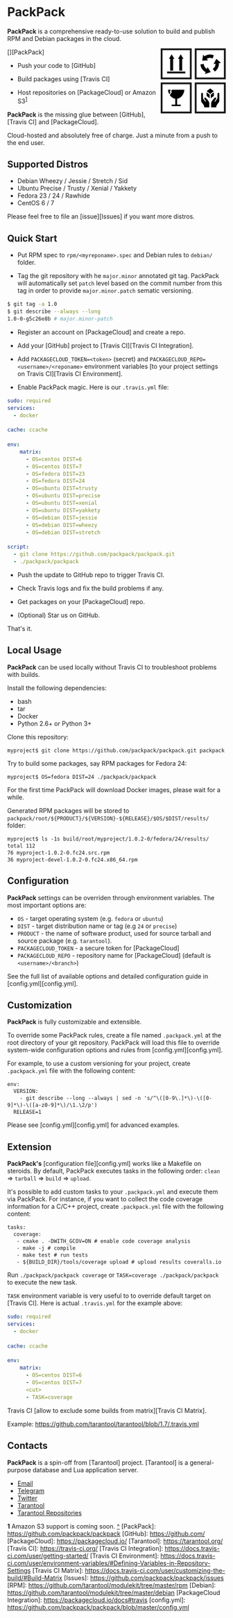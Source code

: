 # PackPack

**PackPack** is a comprehensive ready-to-use solution to build and publish
RPM and Debian packages in the cloud.

[<img src="/doc/logo.png" align="right" width="150px" height="150px" />][PackPack]

* Push your code to [GitHub]

* Build packages using [Travis CI]

* Host repositories on [PackageCloud] or Amazon S3<sup id="a1">[1](#f1)</sup>

**PackPack** is the missing glue between [GitHub], [Travis CI] and
[PackageCloud].

Cloud-hosted and absolutely free of charge.
Just a minute from a push to the end user.

## Supported Distros

* Debian Wheezy / Jessie / Stretch / Sid
* Ubuntu Precise / Trusty / Xenial / Yakkety
* Fedora 23 / 24 / Rawhide
* CentOS 6 / 7

Please feel free to file an [issue][Issues] if you want more distros.

## Quick Start

- Put RPM spec to `rpm/<myreponame>.spec` and Debian rules to `debian/`
  folder.

- Tag the git repository with he `major.minor` annotated git tag.
  PackPack will automatically set `patch` level based on the commit number
  from this tag in order to provide `major.minor.patch` sematic versioning.

```sh
$ git tag -a 1.0
$ git describe --always --long
1.0-0-g5c26e8b # major.minor-patch
```

- Register an account on [PackageCloud] and create a repo.

- Add your [GitHub] project to [Travis CI][Travis CI Integration].

- Add `PACKAGECLOUD_TOKEN=<token>` (secret) and
  `PACKAGECLOUD_REPO=<username>/<reponame>` environment variables
  [to your project settings on Travis CI][Travis CI Environment].

- Enable PackPack magic. Here is our `.travis.yml` file:

```yaml
sudo: required
services:
  - docker

cache: ccache

env:
    matrix:
      - OS=centos DIST=6
      - OS=centos DIST=7
      - OS=fedora DIST=23
      - OS=fedora DIST=24
      - OS=ubuntu DIST=trusty
      - OS=ubuntu DIST=precise
      - OS=ubuntu DIST=xenial
      - OS=ubuntu DIST=yakkety
      - OS=debian DIST=jessie
      - OS=debian DIST=wheezy
      - OS=debian DIST=stretch

script:
  - git clone https://github.com/packpack/packpack.git
  - ./packpack/packpack
```

- Push the update to GitHub repo to trigger Travis CI.

- Check Travis logs and fix the build problems if any.

- Get packages on your [PackageCloud] repo.

- (Optional) Star us on GitHub.

That's it.

## Local Usage

**PackPack** can be used locally without Travis CI to troubleshoot
problems with builds.

Install the following dependencies:

- bash
- tar
- Docker
- Python 2.6+ or Python 3+

Clone this repository:

    myproject$ git clone https://github.com/packpack/packpack.git packpack

Try to build some packages, say RPM packages for Fedora 24:

    myproject$ OS=fedora DIST=24 ./packpack/packpack

For the first time PackPack will download Docker images, please wait
for a while.

Generated RPM packages will be stored to
`packpack/root/${PRODUCT}/${VERSION}-${RELEASE}/$OS/$DIST/results/`
folder:

    myproject$ ls -1s build/root/myproject/1.0.2-0/fedora/24/results/
    total 112
    76 myproject-1.0.2-0.fc24.src.rpm
    36 myproject-devel-1.0.2-0.fc24.x86_64.rpm

## Configuration

**PackPack** settings can be overriden through environment variables.
The most important options are:

* `OS` - target operating system (e.g. `fedora` or `ubuntu`)
* `DIST` - target distribution name or tag (e.g `24` or `precise`)
* `PRODUCT` - the name of software product, used for source tarball and
   source package (e.g. `tarantool`).
* `PACKAGECLOUD_TOKEN` - a secure token for [PackageCloud]
* `PACKAGECLOUD_REPO` - repository name for [PackageCloud]
   (default is `<username>/<branch>`)

See the full list of available options and detailed configuration guide in
[config.yml][config.yml].

## Customization

**PackPack** is fully customizable and extensible.

To override some PackPack rules, create a file named `.packpack.yml`
at the root directory of your git repository. PackPack will load this file
to override system-wide configuration options and rules from
[config.yml][config.yml].

For example, to use a custom versioning for your project, create
`.packpack.yml` file with the following content:

```
env:
  VERSION:
    - git describe --long --always | sed -n 's/^\([0-9\.]*\)-\([0-9]*\)-\([a-z0-9]*\)/\1.\2/p')
  RELEASE=1
```

Please see [config.yml][config.yml] for advanced examples.

## Extension

**PackPack's** [configuration file][config.yml] works like a Makefile on
steroids. By default, PackPack executes tasks in the following order:
`clean` => `tarball` => `build` => `upload`.

It's possible to add custom tasks to your `.packpack.yml` and execute
them via PackPack. For instance, if you want to collect the code
coverage information for a C/C++ project, create `.packpack.yml` file
with the following content:

```
tasks:
  coverage:
   - cmake . -DWITH_GCOV=ON # enable code coverage analysis
   - make -j # compile
   - make test # run tests
   - ${BUILD_DIR}/tools/coverage upload # upload results coveralls.io
```

Run `./packpack/packpack coverage` or `TASK=coverage ./packpack/packpack`
to execute the new task.

`TASK` environment variable is very useful to to override default target
on [Travis CI]. Here is actual `.travis.yml` for the example above:

```yaml
sudo: required
services:
  - docker

cache: ccache

env:
    matrix:
      - OS=centos DIST=6
      - OS=centos DIST=7
      <cut>
      - TASK=coverage
```

Travis CI [allow to exclude some builds from matrix][Travis CI Matrix].

Example: https://github.com/tarantool/tarantool/blob/1.7/.travis.yml

## Contacts

**PackPack** is a spin-off from [Tarantool] project.
[Tarantool] is a general-purpose database and Lua application server.

* [Email](tarantool@googlegroups.com)
* [Telegram](http://telegram.me/tarantool)
* [Twitter](https://twitter.com/rtsisyk)
* [Tarantool](http://github.com/tarantool/tarantool)
* [Tarantool Repositories](https://tarantool.org/download.html)

<b id="f1">1</b> Amazon S3 support is coming soon. [^](#a1)
[PackPack]: https://github.com/packpack/packpack
[GitHub]: https://github.com/
[PackageCloud]: https://packagecloud.io/
[Tarantool]: https://tarantool.org/
[Travis CI]: https://travis-ci.org/
[Travis CI Integration]: https://docs.travis-ci.com/user/getting-started/
[Travis CI Environment]: https://docs.travis-ci.com/user/environment-variables/#Defining-Variables-in-Repository-Settings
[Travis CI Matrix]: https://docs.travis-ci.com/user/customizing-the-build/#Build-Matrix
[Issues]: https://github.com/packpack/packpack/issues
[RPM]: https://github.com/tarantool/modulekit/tree/master/rpm
[Debian]: https://github.com/tarantool/modulekit/tree/master/debian
[PackageCloud Integration]: https://packagecloud.io/docs#travis
[config.yml]: https://github.com/packpack/packpack/blob/master/config.yml

